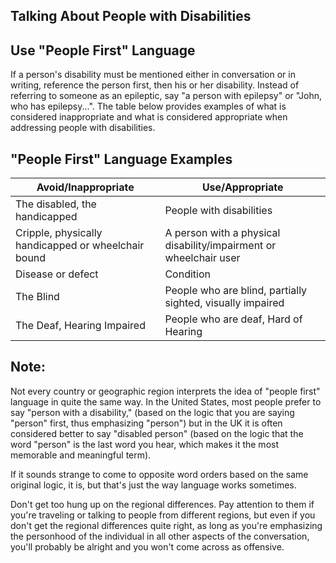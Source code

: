 ## Talking About People with Disabilities

## Use "People First" Language

If a person's disability must be mentioned either in conversation or in writing, reference the person first, then his or her disability. Instead of referring to someone as an epileptic, say "a person with epilepsy" or "John, who has epilepsy...". The table below provides examples of what is considered inappropriate and what is considered appropriate when addressing people with disabilities.

## "People First" Language Examples

Avoid/Inappropriate                                 | Use/Appropriate
----------------------------------------------------|---------------------------------------------------------------------
The disabled, the handicapped                       | People with disabilities
Cripple, physically handicapped or wheelchair bound | A person with a physical disability/impairment or wheelchair user
Disease or defect                                   | Condition
The Blind	                                          | People who are blind, partially sighted, visually impaired
The Deaf, Hearing Impaired                          | People who are deaf, Hard of Hearing

## Note:

Not every country or geographic region interprets the idea of "people first" language in quite the same way. In the United States, most people prefer to say "person with a disability," (based on the logic that you are saying "person" first, thus emphasizing "person") but in the UK it is often considered better to say "disabled person" (based on the logic that the word "person" is the last word you hear, which makes it the most memorable and meaningful term).

If it sounds strange to come to opposite word orders based on the same original logic, it is, but that's just the way language works sometimes.

Don't get too hung up on the regional differences. Pay attention to them if you're traveling or talking to people from different regions, but even if you don't get the regional differences quite right, as long as you're emphasizing the personhood of the individual in all other aspects of the conversation, you'll probably be alright and you won't come across as offensive.
